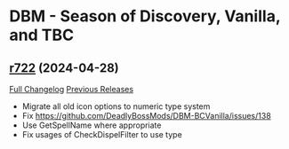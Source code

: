 # DBM - Season of Discovery, Vanilla, and TBC

## [r722](https://github.com/DeadlyBossMods/DBM-BCVanilla/tree/r722) (2024-04-28)
[Full Changelog](https://github.com/DeadlyBossMods/DBM-BCVanilla/compare/r721...r722) [Previous Releases](https://github.com/DeadlyBossMods/DBM-BCVanilla/releases)

- Migrate all old icon options to numeric type system  
- Fix https://github.com/DeadlyBossMods/DBM-BCVanilla/issues/138  
- Use GetSpellName where appropriate  
- Fix usages of CheckDispelFilter to use type  

